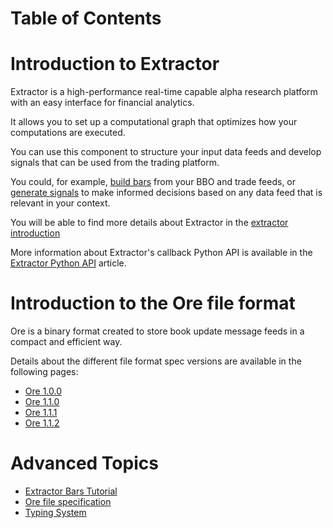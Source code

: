 # Table of Contents

<!--TOC-->

# Introduction to Extractor

Extractor is a high-performance real-time capable alpha research platform with an easy interface for financial analytics.

It allows you to set up a computational graph that optimizes how your computations are executed.

You can use this component to structure your input data feeds and develop signals that can be used from the trading platform.

You could, for example, [build bars](Bars-Tutorial.md) from your BBO and trade feeds, or [generate signals](Bars-Tutorial.md#Signals_Tutorial) to make informed decisions based on any data feed that is relevant in your context.

You will be able to find more details about Extractor in the [extractor introduction](Introduction.md)

More information about Extractor's callback Python API is available in the [Extractor Python API](Extractor-Python-API.md#Callbacks) article.

# Introduction to the Ore file format

Ore is a binary format created to store book update message feeds in a compact and efficient way.

Details about the different file format spec versions are available in the following pages:
* [Ore 1.0.0](Ore-Protocol-1.0.0.md)
* [Ore 1.1.0](Ore-Protocol-1.1.0.md)
* [Ore 1.1.1](Ore-Protocol-1.1.1.md)
* [Ore 1.1.2](Ore-Protocol-1.1.2.md)

# Advanced Topics

* [Extractor Bars Tutorial](Bars-Tutorial.md)
* [Ore file specification](#introduction-to-the-ore-file-format)
* [Typing System](Typing-System.md)
